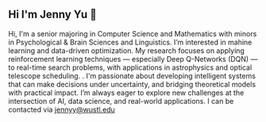 ## Hi I'm Jenny Yu 👋


Hi, I'm a senior majoring in Computer Science and Mathematics with minors in Psychological & Brain Sciences and Linguistics. I’m interested in mahine learning and data-driven optimization. My research focuses on applying reinforcement learning techniques — especially Deep Q-Networks (DQN) — to real-time search problems, with applications in astrophysics and optical telescope scheduling. . I'm passionate about developing intelligent systems that can make decisions under uncertainty, and bridging theoretical models with practical impact. I’m always eager to explore new challenges at the intersection of AI, data science, and real-world applications. I can be contacted via jennyy@wustl.edu
